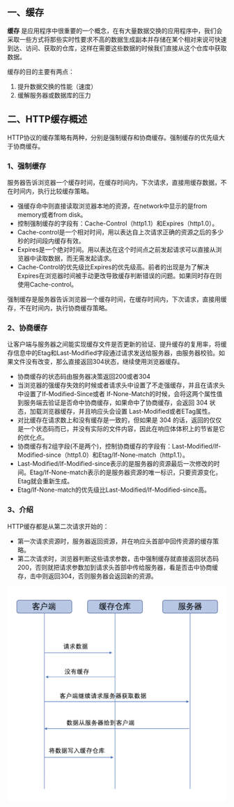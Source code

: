 ## 一、缓存

**缓存** 是应用程序中很重要的一个概念，在有大量数据交换的应用程序中，我们会采取一些方式将那些实时性要求不高的数据生成副本并存储在某个相对来说可快速到达、访问、获取的仓库，这样在需要这些数据的时候我们直接从这个仓库中获取数据。

缓存的目的主要有两点：

1. 提升数据交换的性能（速度）
2. 缓解服务器或数据库的压力

## 二、HTTP缓存概述

HTTP协议的缓存策略有两种，分别是强制缓存和协商缓存。强制缓存的优先级大于协商缓存。

### 1、强制缓存

服务器告诉浏览器一个缓存时间，在缓存时间内，下次请求，直接用缓存数据，不在时间内，执行比较缓存策略。

- 强缓存命中则直接读取浏览器本地的资源，在network中显示的是from memory或者from disk。
- 控制强制缓存的字段有：Cache-Control（http1.1）和Expires（http1.0）。
- Cache-control是一个相对时间，用以表达自上次请求正确的资源之后的多少秒的时间段内缓存有效。
- Expires是一个绝对时间。用以表达在这个时间点之前发起请求可以直接从浏览器中读取数据，而无需发起请求。
- Cache-Control的优先级比Expires的优先级高。前者的出现是为了解决Expires在浏览器时间被手动更改导致缓存判断错误的问题。如果同时存在则使用Cache-control。

强制缓存是服务器告诉浏览器一个缓存时间，在缓存时间内，下次请求，直接用缓存，不在时间内，执行协商缓存策略。

### 2、协商缓存

让客户端与服务器之间能实现缓存文件是否更新的验证、提升缓存的复用率，将缓存信息中的Etag和Last-Modified字段通过请求发送给服务器，由服务器校验。如果文件没有改变，那么直接返回304状态，继续使用浏览器缓存。

- 协商缓存的状态码由服务器决策返回200或者304
- 当浏览器的强缓存失效的时候或者请求头中设置了不走强缓存，并且在请求头中设置了If-Modified-Since或者 If-None-Match的时候，会将这两个属性值到服务端去验证是否命中协商缓存，如果命中了协商缓存，会返回 304 状态，加载浏览器缓存，并且响应头会设置 Last-Modified或者ETag属性。
- 对比缓存在请求数上和没有缓存是一致的，但如果是 304 的话，返回的仅仅是一个状态码而已，并没有实际的文件内容，因此在响应体体积上的节省是它的优化点。
- 协商缓存有2组字段(不是两个)，控制协商缓存的字段有：Last-Modified/If-Modified-since（http1.0）和Etag/If-None-match（http1.1）。
- Last-Modified/If-Modified-since表示的是服务器的资源最后一次修改的时间。Etag/If-None-match表示的是服务器资源的唯一标识，只要资源变化，Etag就会重新生成。
- Etag/If-None-match的优先级比Last-Modified/If-Modified-since高。

### 3、介绍

HTTP缓存都是从第二次请求开始的：

- 第一次请求资源时，服务器返回资源，并在响应头首部中回传资源的缓存策略。
- 第二次请求时，浏览器判断这些请求参数，击中强制缓存就直接返回状态码200，否则就把请求参数加到请求头首部中传给服务器，看是否击中协商缓存，击中则返回304，否则服务器会返回新的资源。

![](..\res\picture\http缓存.webp)
